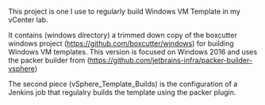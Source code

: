 This project is one I use to regularly build Windows VM Template in my vCenter 
lab. 

It contains (windows directory) a trimmed down copy of the boxcutter windows 
project (https://github.com/boxcutter/windows) for building Windows VM templates. 
This version is focused on Windows 2016 and uses the packer builder from 
(https://github.com/jetbrains-infra/packer-builder-vsphere)

The second piece (vSphere_Template_Builds) is the configuration of a Jenkins 
job that regulalry builds the template using the packer plugin. 
